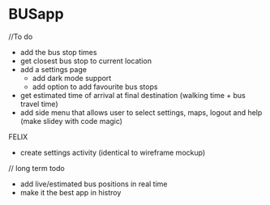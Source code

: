 # BUSapp

//To do

 - add the bus stop times
 - get closest bus stop to current location
 - add a settings page
   - add dark mode support
   - add option to add favourite bus stops
 - get estimated time of arrival at final destination (walking time + bus travel time)
 - add side menu that allows user to select settings, maps, logout and help (make slidey with code magic)

FELIX
 - create settings activity (identical to wireframe mockup)


 // long term todo

  - add live/estimated bus positions in real time
  - make it the best app in histroy